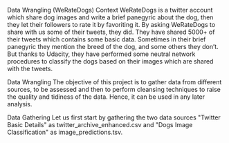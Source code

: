 Data Wrangling (WeRateDogs)
Context
WeRateDogs is a twitter account which share dog images and write a brief panegyric about the dog, then they let their followers to rate it by favoriting it. By asking WeRateDogs to share with us some of their tweets, they did. They have shared 5000+ of their tweets which contains some basic data. Sometimes in their brief panegyric they mention the breed of the dog, and some others they don’t. But thanks to Udacity, they have performed some neutral network procedures to classify the dogs based on their images which are shared with the tweets.

Data Wrangling
The objective of this project is to gather data from different sources, to be assessed and then to perform cleansing techniques to raise the quality and tidiness of the data. Hence, it can be used in any later analysis.

Data Gathering
Let us first start by gathering the two data sources "Twitter Basic Details" as twitter_archive_enhanced.csv and "Dogs Image Classification" as image_predictions.tsv.
